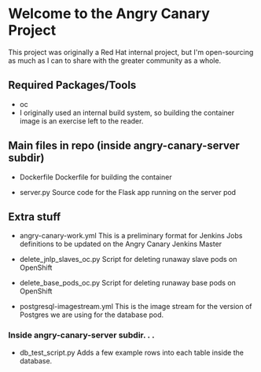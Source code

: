 # Welcome to the Angry Canary Project
This project was originally a Red Hat internal project, but I'm open-sourcing
as much as I can to share with the greater community as a whole.

## Required Packages/Tools

- oc
- I originally used an internal build system, so building the container image
  is an exercise left to the reader.

## Main files in repo (inside angry-canary-server subdir)
- Dockerfile
Dockerfile for building the container

- server.py
Source code for the Flask app running on the server pod

## Extra stuff

- angry-canary-work.yml
This is a preliminary format for Jenkins Jobs definitions to be updated on the
Angry Canary Jenkins Master

- delete_jnlp_slaves_oc.py
Script for deleting runaway slave pods on OpenShift

- delete_base_pods_oc.py
Script for deleting runaway base pods on OpenShift

- postgresql-imagestream.yml
This is the image stream for the version of Postgres we are using for the
database pod.

### Inside angry-canary-server subdir. . .

- db_test_script.py
Adds a few example rows into each table inside the database.
